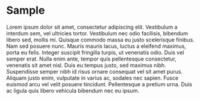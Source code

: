# Sample

Lorem ipsum dolor sit amet, consectetur adipiscing elit. Vestibulum a interdum sem, vel ultricies tortor. Vestibulum nec odio facilisis, bibendum libero sed, mollis mi. Quisque commodo massa eu justo scelerisque finibus. Nam sed posuere nunc. Mauris mauris lacus, luctus a eleifend maximus, porta eu felis. Integer suscipit fringilla turpis, ut venenatis odio. Duis vel semper erat. Nulla enim ante, tempor quis pellentesque consectetur, venenatis sit amet nisl. Duis eu tempus justo, sed maximus nibh. Suspendisse semper nibh id risus ornare consequat vel sit amet purus. Aliquam justo enim, vulputate in varius ac, sodales nec sapien. Fusce euismod arcu vel velit posuere tincidunt. Pellentesque a pretium urna. Duis ac ligula quis libero vehicula bibendum nec eu ipsum.

